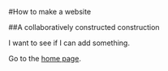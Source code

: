 #How to make a website

##A collaboratively constructed construction

I want to see if I can add something. 

Go to the [home page](/).
